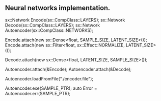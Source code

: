 ## Neural networks implementation.

sx::Network<float> Encode(sx::CompClass::LAYERS);
sx::Network<float> Decode(sx::CompClass::LAYERS);
sx::Network<float> Autoencoder(sx::CompClass::NETWORKS);

Encode.attach(new sx::Dense<float, SAMPLE_SIZE, LATENT_SIZE>());
Encode.attach(new sx::Filter<float, sx::Effect::NORMALIZE, LATENT_SIZE>());

Decode.attach(new sx::Dense<float, LATENT_SIZE, SAMPLE_SIZE>());

Autoencoder.attach(&Encode);
Autoencoder.attach(&Decode);

Autoencoder.loadFromFile("./encoder.file");

Autoencoder.exe(SAMPLE_PTR);
auto Error = Autoencoder.err(SAMPLE_PTR);